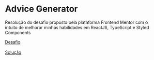 # Advice Generator
Resolução do desafio proposto pela plataforma Frontend Mentor com o intuito de melhorar minhas habilidades em ReactJS, TypeScript e Styled Components 

<a href="https://www.frontendmentor.io/challenges/advice-generator-app-QdUG-13db" target="_blank">Desafio<a/>
<br/>
<br/>
<a href="https://wiliammelo-notificationpage.netlify.app/">Solução<a/>
